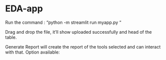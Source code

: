 # EDA-app

Run the command : “python -m streamlit run myapp.py “

 
Drag and drop the file, it’ll show uploaded successfully and head of the table.
 
Generate Report will create the report of the tools selected and can interact with that.
Option available:
 
